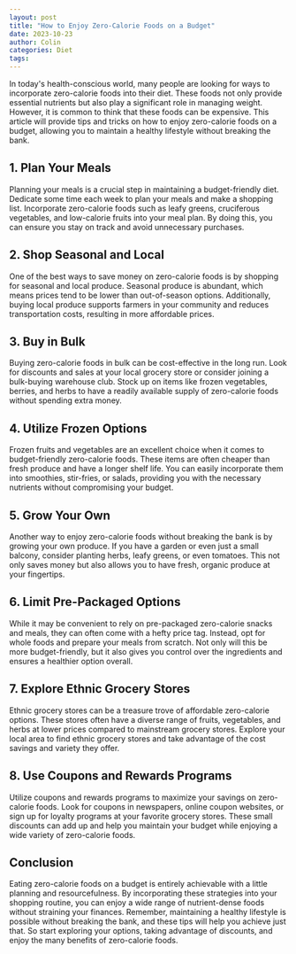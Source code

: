 ```yaml
---
layout: post
title: "How to Enjoy Zero-Calorie Foods on a Budget"
date: 2023-10-23
author: Colin
categories: Diet
tags: 
---
```


In today's health-conscious world, many people are looking for ways to incorporate zero-calorie foods into their diet. These foods not only provide essential nutrients but also play a significant role in managing weight. However, it is common to think that these foods can be expensive. This article will provide tips and tricks on how to enjoy zero-calorie foods on a budget, allowing you to maintain a healthy lifestyle without breaking the bank.

## 1. Plan Your Meals

Planning your meals is a crucial step in maintaining a budget-friendly diet. Dedicate some time each week to plan your meals and make a shopping list. Incorporate zero-calorie foods such as leafy greens, cruciferous vegetables, and low-calorie fruits into your meal plan. By doing this, you can ensure you stay on track and avoid unnecessary purchases.

## 2. Shop Seasonal and Local

One of the best ways to save money on zero-calorie foods is by shopping for seasonal and local produce. Seasonal produce is abundant, which means prices tend to be lower than out-of-season options. Additionally, buying local produce supports farmers in your community and reduces transportation costs, resulting in more affordable prices.

## 3. Buy in Bulk

Buying zero-calorie foods in bulk can be cost-effective in the long run. Look for discounts and sales at your local grocery store or consider joining a bulk-buying warehouse club. Stock up on items like frozen vegetables, berries, and herbs to have a readily available supply of zero-calorie foods without spending extra money.

## 4. Utilize Frozen Options

Frozen fruits and vegetables are an excellent choice when it comes to budget-friendly zero-calorie foods. These items are often cheaper than fresh produce and have a longer shelf life. You can easily incorporate them into smoothies, stir-fries, or salads, providing you with the necessary nutrients without compromising your budget.

## 5. Grow Your Own

Another way to enjoy zero-calorie foods without breaking the bank is by growing your own produce. If you have a garden or even just a small balcony, consider planting herbs, leafy greens, or even tomatoes. This not only saves money but also allows you to have fresh, organic produce at your fingertips.

## 6. Limit Pre-Packaged Options

While it may be convenient to rely on pre-packaged zero-calorie snacks and meals, they can often come with a hefty price tag. Instead, opt for whole foods and prepare your meals from scratch. Not only will this be more budget-friendly, but it also gives you control over the ingredients and ensures a healthier option overall.

## 7. Explore Ethnic Grocery Stores

Ethnic grocery stores can be a treasure trove of affordable zero-calorie options. These stores often have a diverse range of fruits, vegetables, and herbs at lower prices compared to mainstream grocery stores. Explore your local area to find ethnic grocery stores and take advantage of the cost savings and variety they offer.

## 8. Use Coupons and Rewards Programs

Utilize coupons and rewards programs to maximize your savings on zero-calorie foods. Look for coupons in newspapers, online coupon websites, or sign up for loyalty programs at your favorite grocery stores. These small discounts can add up and help you maintain your budget while enjoying a wide variety of zero-calorie foods.

## Conclusion

Eating zero-calorie foods on a budget is entirely achievable with a little planning and resourcefulness. By incorporating these strategies into your shopping routine, you can enjoy a wide range of nutrient-dense foods without straining your finances. Remember, maintaining a healthy lifestyle is possible without breaking the bank, and these tips will help you achieve just that. So start exploring your options, taking advantage of discounts, and enjoy the many benefits of zero-calorie foods.